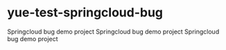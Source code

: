 # yue-test-springcloud-bug
Springcloud bug demo project 
Springcloud bug demo project 
Springcloud bug demo project 
